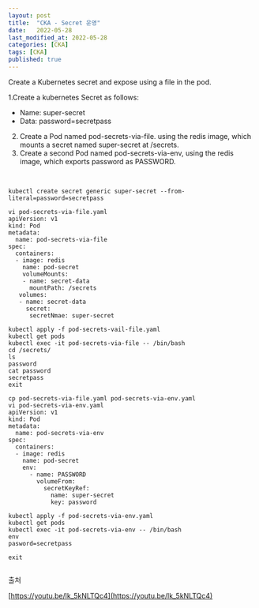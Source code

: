 ```yaml
---
layout: post
title:  "CKA - Secret 운영"
date:   2022-05-28
last_modified_at: 2022-05-28
categories: [CKA]
tags: [CKA]
published: true
---
```


Create a Kubernetes secret and expose using a file in the pod.

1.Create a kubernetes Secret as follows:

- Name: super-secret
- Data: password=secretpass

2. Create a Pod named pod-secrets-via-file. using the redis image, which mounts a secret named super-secret at /secrets.
3. Create a second Pod named pod-secrets-via-env, using the redis image, which exports password as PASSWORD.

<br/>

```shell
kubectl create secret generic super-secret --from-literal=password=secretpass

vi pod-secrets-via-file.yaml
apiVersion: v1
kind: Pod
metadata:
  name: pod-secrets-via-file
spec:
  containers:
  - image: redis
    name: pod-secret
    volumeMounts:
    - name: secret-data
      mountPath: /secrets
   volumes:
   - name: secret-data
     secret:
      secretNmae: super-secret
      
kubectl apply -f pod-secrets-vail-file.yaml
kubectl get pods
kubectl exec -it pod-secrets-via-file -- /bin/bash
cd /secrets/
ls
password
cat password
secretpass
exit

cp pod-secrets-via-file.yaml pod-secrets-via-env.yaml
vi pod-secrets-via-env.yaml
apiVersion: v1
kind: Pod
metadata:
  name: pod-secrets-via-env
spec:
  containers:
  - image: redis
    name: pod-secret
    env:
      - name: PASSWORD
        volumeFrom:
          secretKeyRef:
            name: super-secret
            key: password

kubectl apply -f pod-secrets-via-env.yaml
kubectl get pods
kubectl exec -it pod-secrets-via-env -- /bin/bash
env
pasword=secretpass

exit
    
```

출처

[https://youtu.be/lk_5kNLTQc4](https://youtu.be/lk_5kNLTQc4)
